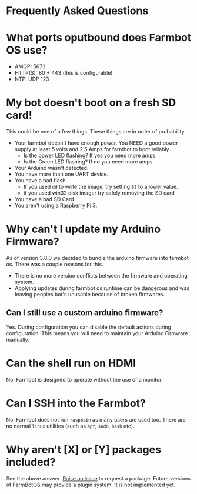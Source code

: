 # Frequently Asked Questions

# What ports oputbound does Farmbot OS use?
* AMQP: 5673
* HTTP(S): 80 + 443 (this is configurable)
* NTP: UDP 123

# My bot doesn't boot on a fresh SD card!
This could be one of a few things. These things are in order of probability.

* Your farmbot doesn't have enough power. You NEED a good power supply at
least 5 volts and  2.5 Amps for farmbot to boot reliably.
  * Is the power LED flashing? If yes you need more amps.
  * Is the Green LED flashing? If no you need more amps.
* Your Arduino wasn't detected.
* You have more than one UART device.
* You have a bad flash.
  * If you used `dd` to write the image, try setting `BS` to a lower value.
  * if you used win32 disk imager try safely removing the SD card
* You have a bad SD Card.
* You aren't using a Raspberry Pi 3.

# Why can't I update my Arduino Firmware?
As of version 3.8.0 we decided to bundle the arduino firmware into farmbot os.
There was a couple reasons for this.
* There is no more version conflicts between the firmware and operating system.
* Applying updates during farmbot os runtime can be dangerous and was leaving
peoples bot's unusable because of broken firmwares.

## Can I still use a custom arduino firmware?
Yes. During configuration you can disable the default actions
during configuration. This means you will need to maintain your Arduino Firmware
manually.

# Can the shell run on HDMI
No. Farmbot is designed to operate without the use of a monitor.

# Can I SSH into the Farmbot?
No. Farmbot does not run `raspbain` as many users are used too. There are no
normal `linux` utilities (such as `apt`, `sudo`, `bash` etc).

# Why aren't [X] or [Y] packages included?
See the above answer. [Raise an issue](https://github.com/FarmBot/farmbot_os/issues/new)
to request a package. Future versions of FarmBotOS may provide a plugin system.
It is not implemented yet.
